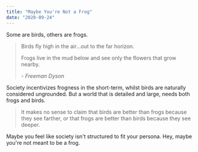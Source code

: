 ```yaml
---
title: "Maybe You're Not a Frog"
date: "2020-09-24"
---
```


Some are birds, others are frogs.

> Birds fly high in the air...out to the far horizon.
>
> Frogs live in the mud below and see only the flowers that grow nearby.
>
> <cite>- Freeman Dyson</cite>

Society incentivizes frogness in the short-term, whilst birds are naturally considered ungrounded. But a world that is detailed and large, needs both frogs and birds.

> It makes no sense to claim that birds are better than frogs because they see farther, or that frogs are better than birds because they see deeper.

Maybe you feel like society isn't structured to fit your persona. Hey, maybe you're not meant to be a frog.
